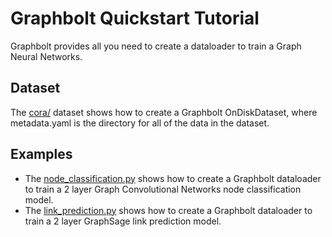 # Graphbolt Quickstart Tutorial

Graphbolt provides all you need to create a dataloader to train a Graph Neural Networks.

## Dataset

The [cora/](https://github.com/dmlc/dgl/tree/master/examples/sampling/graphbolt/quickstart/cora)
dataset shows how to create a Graphbolt OnDiskDataset, where metadata.yaml is the directory for all
of the data in the dataset.

## Examples

 - The [node_classification.py](https://github.com/dmlc/dgl/blob/master/examples/sampling/graphbolt/quickstart/node_classification.py)
   shows how to create a Graphbolt dataloader to train a 2 layer Graph Convolutional Networks node
   classification model.
 - The [link_prediction.py](https://github.com/dmlc/dgl/blob/master/examples/sampling/graphbolt/quickstart/link_prediction.py)
   shows how to create a Graphbolt dataloader to train a 2 layer GraphSage link prediction model.
